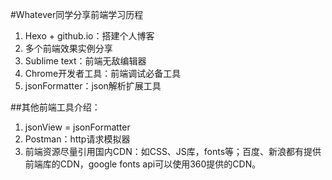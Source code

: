#Whatever同学分享前端学习历程
1. Hexo + github.io：搭建个人博客
2. 多个前端效果实例分享
3. Sublime text：前端无敌编辑器
4. Chrome开发者工具：前端调试必备工具
5. jsonFormatter：json解析扩展工具

##其他前端工具介绍：
1. jsonView = jsonFormatter
2. Postman：http请求模拟器
3. 前端资源尽量引用国内CDN：如CSS、JS库，fonts等；百度、新浪都有提供前端库的CDN，google fonts api可以使用360提供的CDN。


